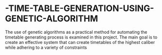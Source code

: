 # -TIME-TABLE-GENERATION-USING-GENETIC-ALGORITHM
The use of genetic algorithms as a practical method for automating the timetable generating process is examined in this project. The main goal is to create an effective system that can create timetables of the highest caliber while adhering to a variety of constraints
